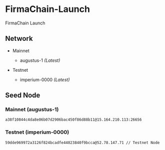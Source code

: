 # FirmaChain-Launch
FirmaChain Launch

## Network
- Mainnet
  - augustus-1  *(Latest)*
    
- Testnet
  - imperium-0000  *(Latest)*


## Seed Node
### Mainnet (augustus-1)
```
a38f10844c4da8e06b07d2906bac450f86d88b11@15.164.210.113:26656
```

### Testnet (imperium-0000)
```
59dde969972a3126f824bcadfe44023840f9bcca@52.78.147.71 // Testnet Node
```
